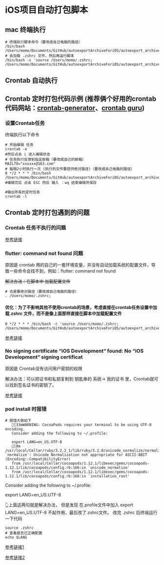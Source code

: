 # iOS项目自动打包脚本

## mac 终端执行
```shell
# 终端执行脚本命令（要改成自己电脑的路径）
/bin/bash /Users/momo/Documents/GitHub/autoexportArchiveForiOS/autoexport_archive.sh
# 会加载 .zshrc 文件，然后再运行脚本
/bin/bash -c 'source /Users/momo/.zshrc; /Users/momo/Documents/GitHub/autoexportArchiveForiOS/autoexport_archive.sh'
```
## Crontab 自动执行
## Crontab 定时打包代码示例 (推荐俩个好用的crontab 代码网站：[crontab-generator](https://crontab-generator.org/)、[crontab guru](https://crontab.guru/))
### 设置Crontab任务 
终端执行以下命令
``` shell
# 开始编辑 任务
crontab -e
#然后点击 i 进入编辑状态
# 任务执行反馈到指定邮箱（要改成自己的邮箱）
MAILTO="xxxxxx@163.com"
# 每隔2小时执行一次 (执行的文件要提供绝对路径)（要改成自己电脑的路径）
0 */2 * * * /bin/bash /Users/momo/Documents/GitHub/autoexportArchiveForiOS/autoexport_archive.sh
#编辑完后 点击 ESC 然后 输入 ：wq 结束编辑并保存

#输出所有的定时任务
crontab -l
```
## Crontab 定时打包遇到的问题

### Crontab 任务不执行的问题
[参考链接](https://blog.csdn.net/SnailPace/article/details/126859449)

### flutter: command not found 问题
原因是 crontab 用的自己的一套环境变量，并没有自动加载系统的配置文件，导致一些命令会找不到，例如：flutter: command not found

~~解决办法：在脚本中 加载配置文件~~
``` shell
# 也是要绝对路径（要改成自己电脑的路径）
. /Users/momo/.zshrc;
```
#### 优化：为了不影响其他不使用crontab的场景，考虑直接在crontab任务设置中加载.zshrc 文件，而不是像上面那样直接在脚本中加载配置文件
``` shell
0 */2 * * * /bin/bash -c 'source /Users/momo/.zshrc; /Users/momo/Documents/GitHub/autoexportArchiveForiOS/autoexport_archive.sh'
```


[参考链接](https://blog.csdn.net/haveqing/article/details/133637796)

### No signing certificate “iOS Development“ found: No “iOS Development“ signing certificat
原因是 Crontab没有访问用户密钥的权限

解决办法：可以把证书和私钥复制到 钥匙串的 系统-> 我的证书 里，Crontab就可以找到签名证书的密钥了。

[参考链接](https://blog.csdn.net/qq_32873193/article/details/133274449)

### pod install 时报错
``` shell
# 报错大致如下
   [33mWARNING: CocoaPods requires your terminal to be using UTF-8 encoding.
   Consider adding the following to ~/.profile:

   export LANG=en_US.UTF-8
   [0m
/usr/local/Cellar/ruby/3.2.2_1/lib/ruby/3.2.0/unicode_normalize/normalize.rb:141:in `normalize': Unicode Normalization not appropriate for ASCII-8BIT (Encoding::CompatibilityError)
   from /usr/local/Cellar/cocoapods/1.12.1/libexec/gems/cocoapods-1.12.1/lib/cocoapods/config.rb:166:in `unicode_normalize'
   from /usr/local/Cellar/cocoapods/1.12.1/libexec/gems/cocoapods-1.12.1/lib/cocoapods/config.rb:166:in `installation_root'
```

Consider adding the following to ~/.profile:

export LANG=en_US.UTF-8

👆上面这两句就是解决办法， 但是发现 在.profile文件中加入 export LANG=en_US.UTF-8 不起作用，最后改了.zshrc文件。
改完 .zshrc 后终端运行一下代码
``` shell
source .zshrc
# 查看是否已正确配置
echo $LANG
```
[参考链接1](https://www.coder.work/article/7771908#google_vignette)

[参考链接2](https://www.jianshu.com/p/3241de892e4d)